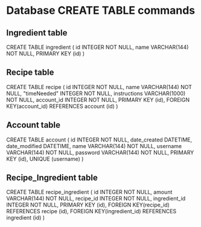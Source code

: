 # Database CREATE TABLE commands

## Ingredient table

CREATE TABLE ingredient (
	id INTEGER NOT NULL, 
	name VARCHAR(144) NOT NULL, 
	PRIMARY KEY (id)
)

## Recipe table

CREATE TABLE recipe (
	id INTEGER NOT NULL, 
	name VARCHAR(144) NOT NULL, 
	"timeNeeded" INTEGER NOT NULL, 
	instructions VARCHAR(1000) NOT NULL, 
	account_id INTEGER NOT NULL, 
	PRIMARY KEY (id), 
	FOREIGN KEY(account_id) REFERENCES account (id)
)

## Account table

CREATE TABLE account (
	id INTEGER NOT NULL, 
	date_created DATETIME, 
	date_modified DATETIME, 
	name VARCHAR(144) NOT NULL, 
	username VARCHAR(144) NOT NULL, 
	password VARCHAR(144) NOT NULL, 
	PRIMARY KEY (id), 
	UNIQUE (username)
)

## Recipe_Ingredient table

CREATE TABLE recipe_ingredient (
	id INTEGER NOT NULL, 
	amount VARCHAR(144) NOT NULL, 
	recipe_id INTEGER NOT NULL, 
	ingredient_id INTEGER NOT NULL, 
	PRIMARY KEY (id), 
	FOREIGN KEY(recipe_id) REFERENCES recipe (id), 
	FOREIGN KEY(ingredient_id) REFERENCES ingredient (id)
)

